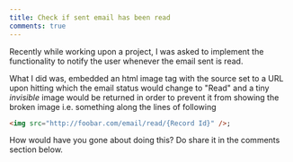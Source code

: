 ```yaml
---
title: Check if sent email has been read
comments: true
---
```

Recently while working upon a project, I was asked to implement the functionality to notify the user whenever the email sent is read.

What I did was, embedded an html image tag with the source set to a URL upon hitting which the email status would change to "Read" and a tiny *invisible* image would be returned in order to prevent it from showing the broken image i.e. something along the lines of following

```html
<img src="http://foobar.com/email/read/{Record Id}" />;
```

How would have you gone about doing this? Do share it in the comments section below.
